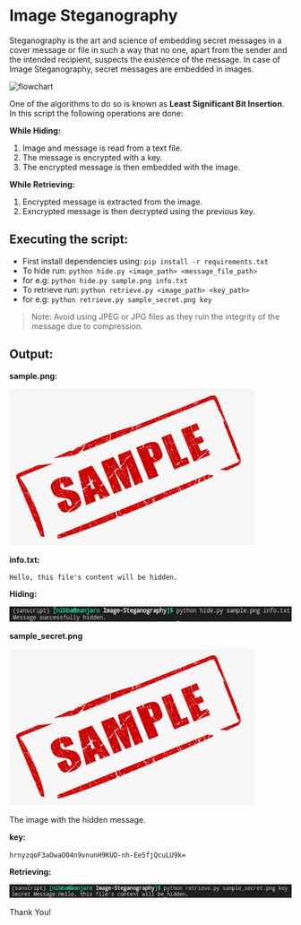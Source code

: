 # Image Steganography
Steganography is the art and science of embedding secret messages in a cover message or file in such a way that no one, apart from the sender and the intended recipient, suspects the existence of the message. In case of Image Steganography, secret messages are embedded in images.

![flowchart](https://d1jnx9ba8s6j9r.cloudfront.net/blog/wp-content/uploads/2019/01/SteganogarphyModel-528x259.png)

One of the algorithms to do so is known as **Least Significant Bit Insertion**. In this script the following operations are done:

**While Hiding:**
1. Image and message is read from a text file.
2. The message is encrypted with a key.
3. The encrypted message is then embedded with the image.

**While Retrieving:**
1. Encrypted message is extracted from the image.
2. Exncrypted message is then decrypted using the previous key.

## Executing the script:
* First install dependencies using: `pip install -r requirements.txt`
* To hide run: `python hide.py <image_path> <message_file_path>`
* for e.g: `python hide.py sample.png info.txt`
* To retrieve run: `python retrieve.py <image_path> <key_path>`
* for e.g: `python retrieve.py sample_secret.png key`

> Note: Avoid using JPEG or JPG files as they ruin the integrity of the message due to compression.


## Output:

**sample.png:**

![sample source](images/sample.png)

**info.txt:**

```txt
Hello, this file's content will be hidden.
```

**Hiding:**

![hiding](images/hiding.png)


**sample_secret.png**

![sample secret](images/sample_secret.png)

The image with the hidden message.


**key:**

`hrnyzqoF3aOwaOO4n9vnunH9KUD-nh-Ee5fjQcuLU9k=`

**Retrieving:**

![retrieving](images/retrieving.png)

Thank You!